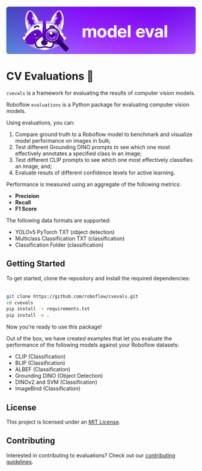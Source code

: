 ![CV Evaluations banner](images/model-eval-banner.png)

# CV Evaluations 🔎

`cvevals` is a framework for evaluating the results of computer vision models. 

Roboflow `evaluations` is a Python package for evaluating computer vision models.

Using evaluations, you can:

1. Compare ground truth to a Roboflow model to benchmark and visualize model performance on images in bulk;
2. Test different Grounding DINO prompts to see which one most effectively annotates a specified class in an image;
3. Test different CLIP prompts to see which one most effectively classifies an image, and;
4. Evaluate resuts of different confidence levels for active learning.

Performance is measured using an aggregate of the following metrics:

- **Precision**
- **Recall**
- **F1 Score**

The following data formats are supported:

- YOLOv5 PyTorch TXT (object detection)
- Multiclass Classification TXT (classification)
- Classification Folder (classification)

## Getting Started

To get started, clone the repository and install the required dependencies:

```bash

git clone https://github.com/roboflow/cvevals.git
cd cvevals
pip install -r requirements.txt
pip install -e .
```

Now you're ready to use this package!

Out of the box, we have created examples that let you evaluate the performance of the following models against your Roboflow datasets:

- CLIP (Classification)
- BLIP (Classification)
- ALBEF (Classification)
- Grounding DINO (Object Detection)
- DINOv2 and SVM (Classification)
- ImageBind (Classification)

## License

This project is licensed under an [MIT License](LICENSE).

## Contributing

Interested in contributing to evaluations? Check out our [contributing guidelines](CONTRIBUTING.md).

